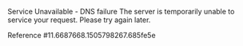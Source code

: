 Service Unavailable - DNS failure The server is temporarily unable to service your request. Please try again later.

Reference #11.6687668.1505798267.685fe5e
